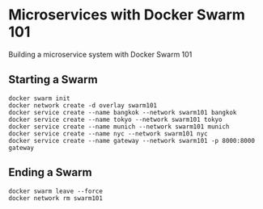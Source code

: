 # Microservices with Docker Swarm 101

Building a microservice system with Docker Swarm 101

## Starting a Swarm

```
docker swarm init
docker network create -d overlay swarm101
docker service create --name bangkok --network swarm101 bangkok
docker service create --name tokyo --network swarm101 tokyo
docker service create --name munich --network swarm101 munich
docker service create --name nyc --network swarm101 nyc
docker service create --name gateway --network swarm101 -p 8000:8000 gateway
```

## Ending a Swarm

```
docker swarm leave --force
docker network rm swarm101
```
